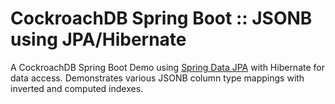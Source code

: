 # CockroachDB Spring Boot :: JSONB using JPA/Hibernate 

A CockroachDB Spring Boot Demo using [Spring Data JPA](https://spring.io/projects/spring-data-jpa)
with Hibernate for data access. Demonstrates various JSONB column type mappings with inverted 
and computed indexes.